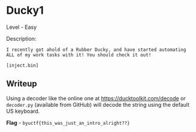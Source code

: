 # Ducky1
Level - Easy

Description:
```
I recently got ahold of a Rubber Ducky, and have started automating ALL of my work tasks with it! You should check it out!

[inject.bin]
```

## Writeup
Using a decoder like the online one at https://ducktoolkit.com/decode or `decoder.py` (available from GitHub) will decode the string using the default US keyboard.

**Flag** - `byuctf{this_was_just_an_intro_alright??}`
